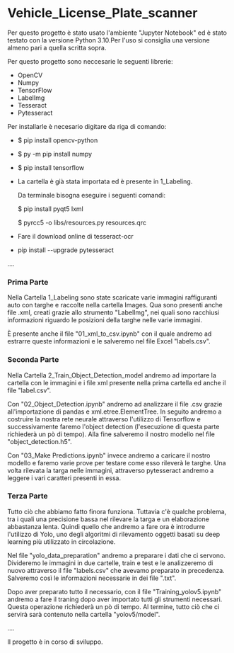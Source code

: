 # Vehicle_License_Plate_scanner

Per questo progetto è stato usato l'ambiente "Jupyter Notebook" ed è stato testato con la versione Python 3.10.Per l'uso si consiglia una versione almeno pari a quella scritta sopra.

Per questo progetto sono neccesarie le seguenti librerie:

- OpenCV
- Numpy
- TensorFlow
- LabelImg
- Tesseract
- Pytesseract

Per installarle è necesario digitare da riga di comando:

- $ pip install opencv-python
- $ py -m pip install numpy
- $ pip install tensorflow
- La cartella è già stata importata ed è presente in 1_Labeling.

  Da terminale bisogna eseguire i seguenti comandi:
  
  $ pip install pyqt5 lxml
  
  $ pyrcc5 -o libs/resources.py resources.qrc
- Fare il download online di tesseract-ocr
- pip install --upgrade pytesseract

....

### Prima Parte
Nella Cartella 1_Labeling sono state scaricate varie immagini raffiguranti auto con targhe e raccolte nella cartella Images. Qua sono presenti anche file .xml, creati grazie allo strumento "LabelImg", nei quali sono racchiusi informazioni riguardo le posizioni della targhe nelle varie immagini.

È presente anche il file "01_xml_to_csv.ipynb" con il quale andremo ad estrarre queste informazioni e le salveremo nel file Excel "labels.csv".

### Seconda Parte
Nella Cartella 2_Train_Object_Detection_model andremo ad importare la cartella con le immagini e i file xml presente nella prima cartella ed anche il file "label.csv".

Con "02_Object_Detection.ipynb" andremo ad analizzare il file .csv grazie all'importazione di pandas e xml.etree.ElementTree. In seguito andremo a costruire la nostra rete neurale attraverso l'utilizzo di Tensorflow e successivamente faremo l'object detection (l'esecuzione di questa parte richiederà un pò di tempo). Alla fine salveremo il nostro modello nel file "object_detection.h5".

Con "03_Make Predictions.ipynb" invece andremo a caricare il nostro modello e faremo varie prove per testare come esso rileverà le targhe.
Una volta rilevata la targa nelle immagini, attraverso pytesseract andremo a leggere i vari caratteri presenti in essa.

### Terza Parte
Tutto ciò che abbiamo fatto finora funziona. Tuttavia c'è qualche problema, tra i quali una precisione bassa nel rilevare la targa e un elaborazione abbastanza lenta. Quindi quello che andremo a fare ora è introdurre l'utilizzo di Yolo, uno degli algoritmi di rilevamento oggetti basati su deep learning più utilizzato in circolazione.

Nel file "yolo_data_preparation" andremo a preparare i dati che ci servono. Divideremo le immagini in due cartelle, train e test e le analizzeremo di nuovo attraverso il file "labels.csv" che avevamo preparato in precedenza. Salveremo così le informazioni necessarie in dei file ".txt".

Dopo aver preparato tutto il necessario, con il file "Training_yolov5.ipynb" andremo a fare il traning dopo aver importato tutti gli strumenti necessari. Questa operazione richiederà un pò di tempo. Al termine, tutto ciò che ci servirà sarà contenuto nella cartella "yolov5/model".



....

Il progetto è in corso di sviluppo.

